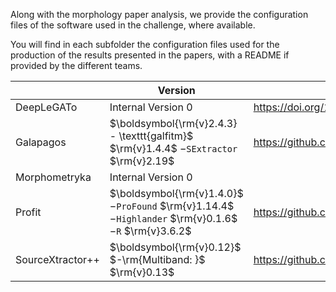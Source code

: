 Along with the morphology paper analysis, we provide the configuration files of the software used in the challenge, where available.

You will find in each subfolder the configuration files used for the production of the results presented in the papers, with a README if provided by the different teams. 

|  	| Version 	| References 	|
|---	|---	|---	|
| DeepLeGATo 	| Internal Version 0 	|  https://doi.org/10.1093/mnras/stx3186	|
| Galapagos 	| $\boldsymbol{\rm{v}2.4.3}  - \texttt{galfitm}$  $\rm{v}1.4.4$  $- \texttt{SExtractor}$  $\rm{v}2.19$ 	| https://github.com/MegaMorph/galapagos 	|
| Morphometryka 	| Internal Version 0 	|  	|
| Profit 	| $\boldsymbol{\rm{v}1.4.0}$  $- \texttt{ProFound}$  $\rm{v}1.14.4$	$- \texttt{Highlander}$  $\rm{v}0.1.6$ $- \texttt{R}$  $\rm{v}3.6.2$| https://github.com/asgr/ProFound 	|
| SourceXtractor++ 	| $\boldsymbol{\rm{v}0.12}$ $-\rm{Multiband: }$ $\rm{v}0.13$ 	| https://github.com/astrorama/SourceXtractorPlusPlus 	|